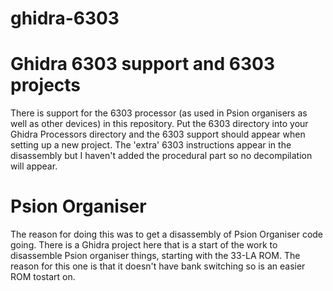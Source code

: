 # ghidra-6303
Ghidra 6303 support and 6303 projects
=====================================

There is support for the 6303 processor (as used in Psion organisers as well as other devices) in this repository. Put the 6303 directory into your Ghidra Processors directory and the 6303 support should appear when setting up a new project. The 'extra' 6303 instructions appear in the disassembly but I haven't added the procedural part so no decompilation will appear.

Psion Organiser
===============

The reason for doing this was to get a disassembly of Psion Organiser code going. There is a Ghidra project here that is a start of the work to disassemble Psion organiser things, starting with the 33-LA ROM. The reason for this one is that it doesn't have bank switching so is an easier ROM tostart on.


